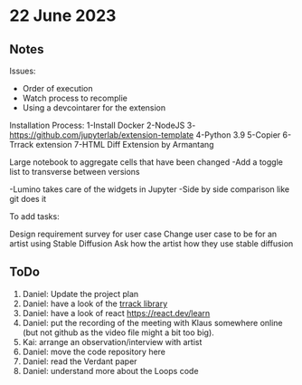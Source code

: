 # 22 June 2023

## Notes
Issues:
- Order of execution
- Watch process to recomplie 
- Using a devcointarer for the extension

 

Installation Process:
1-Install Docker
2-NodeJS
3-https://github.com/jupyterlab/extension-template
4-Python 3.9
5-Copier
6-Trrack extension
7-HTML Diff Extension by Armantang

 

Large notebook to aggregate cells that have been changed
-Add a toggle list to transverse between versions

 

-Lumino takes care of the widgets in Jupyter
-Side by side comparison like git does it

 

To add tasks:

 

Design requirement survey for user case
Change user case to be for an artist using Stable Diffusion
Ask how the artist how they use stable diffusion

## ToDo
1. Daniel: Update the project plan
2. Daniel: have a look of the [trrack library](https://trrackjs.vercel.app/)
3. Daniel: have a look of react https://react.dev/learn
4. Daniel: put the recording of the meeting with Klaus somewhere online (but not github as the video file might a bit too big).
5. Kai: arrange an observation/interview with artist
6. Daniel: move the code repository here
7. Daniel: read the Verdant paper
8. Daniel: understand more about the Loops code

